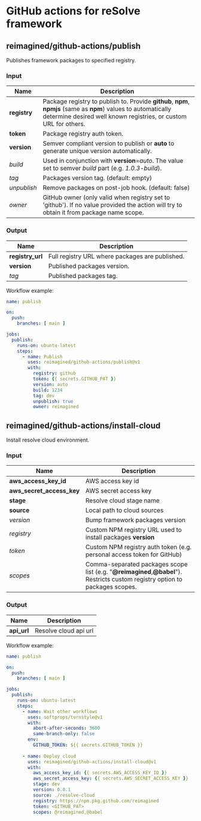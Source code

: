 # GitHub actions for reSolve framework

## reimagined/github-actions/publish

Publishes framework packages to specified registry.

### Input

| Name | Description |
| ---- | ----------- |
| **registry** | Package registry to publish to. Provide **github**, **npm**, **npmjs** (same as **npm**) values to automatically determine desired well known registries, or custom URL for others. |
| **token** | Package registry auth token. |
| **version** | Semver compliant version to publish or **auto** to generate unique version automatically. |
| *build* | Used in conjunction with **version**=*auto*. The value set to semver *build* part (e.g. *1.0.3-build*). |
| *tag* | Packages version tag. (default: empty) |
| *unpublish* | Remove packages on post-job hook. (default: false) |
| *owner* | GitHub owner (only valid when registry set to 'github'). If no value provided the action will try to obtain it from package name scope. |

### Output

| Name | Description |
| ---- | ----------- |
| **registry_url** | Full registry URL where packages are published.  |
| **version** | Published packages version. |
| *tag* | Published packages tag. |



Workflow example:
```yaml
name: publish

on:
  push:
    branches: [ main ]

jobs:
  publish:
    runs-on: ubuntu-latest
    steps:
      - name: Publish
        uses: reimagined/github-actions/publish@v1
        with:
          registry: github
          token: {{ secrets.GITHUB_PAT }}
          version: auto
          build: 1234
          tag: dev
          unpublish: true
          owner: reimagined

```

## reimagined/github-actions/install-cloud

Install resolve cloud environment.

### Input

| Name | Description |
| ---- | ----------- |
| **aws_access_key_id** | AWS access key id |
| **aws_secret_access_key** | AWS secret access key |
| **stage** | Resolve cloud stage name |
| **source** | Local path to cloud sources |
| *version* | Bump framework packages version |
| *registry* | Custom NPM registry URL used to install packages **version** |
| *token* | Custom NPM registry auth token (e.g. personal access token for GitHub) |
| *scopes* | Comma-separated packages scope list (e.g. "**@reimagined**,**@babel**"). Restricts custom registry option to packages scopes.  |

### Output

| Name | Description |
| ---- | ----------- |
| **api_url** | Resolve cloud api url |



Workflow example:
```yaml
name: publish

on:
  push:
    branches: [ main ]

jobs:
  publish:
    runs-on: ubuntu-latest
    steps:
      - name: Wait other workflows
        uses: softprops/turnstyle@v1
        with:
          abort-after-seconds: 3600
          same-branch-only: false
        env:
          GITHUB_TOKEN: ${{ secrets.GITHUB_TOKEN }}
          
      - name: Deploy cloud
        uses: reimagined/github-actions/install-cloud@v1
        with:
          aws_access_key_id: {{ secrets.AWS_ACCESS_KEY_ID }}
          aws_secret_access_key: {{ secrets.AWS_SECRET_ACCESS_KEY }}
          stage: dev
          version: 0.0.1
          source: ./resolve-cloud
          registry: https://npm.pkg.github.com/reimagined
          token: <GITHUB_PAT>
          scopes: @reimagined,@babel
```
